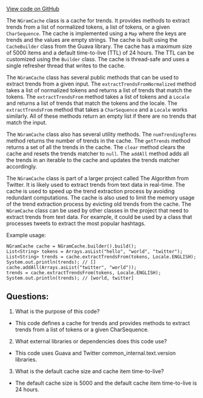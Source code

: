 [View code on GitHub](https://github.com/misbahsy/the-algorithm/src/java/com/twitter/search/common/relevance/NGramCache.java)

The `NGramCache` class is a cache for trends. It provides methods to extract trends from a list of normalized tokens, a list of tokens, or a given `CharSequence`. The cache is implemented using a `Map` where the keys are trends and the values are empty strings. The cache is built using the `CacheBuilder` class from the Guava library. The cache has a maximum size of 5000 items and a default time-to-live (TTL) of 24 hours. The TTL can be customized using the `Builder` class. The cache is thread-safe and uses a single refresher thread that writes to the cache.

The `NGramCache` class has several public methods that can be used to extract trends from a given input. The `extractTrendsFromNormalized` method takes a list of normalized tokens and returns a list of trends that match the tokens. The `extractTrendsFrom` method takes a list of tokens and a `Locale` and returns a list of trends that match the tokens and the locale. The `extractTrendsFrom` method that takes a `CharSequence` and a `Locale` works similarly. All of these methods return an empty list if there are no trends that match the input.

The `NGramCache` class also has several utility methods. The `numTrendingTerms` method returns the number of trends in the cache. The `getTrends` method returns a set of all the trends in the cache. The `clear` method clears the cache and resets the trends matcher to `null`. The `addAll` method adds all the trends in an iterable to the cache and updates the trends matcher accordingly.

The `NGramCache` class is part of a larger project called The Algorithm from Twitter. It is likely used to extract trends from text data in real-time. The cache is used to speed up the trend extraction process by avoiding redundant computations. The cache is also used to limit the memory usage of the trend extraction process by evicting old trends from the cache. The `NGramCache` class can be used by other classes in the project that need to extract trends from text data. For example, it could be used by a class that processes tweets to extract the most popular hashtags. 

Example usage:

```
NGramCache cache = NGramCache.builder().build();
List<String> tokens = Arrays.asList("hello", "world", "twitter");
List<String> trends = cache.extractTrendsFrom(tokens, Locale.ENGLISH);
System.out.println(trends); // []
cache.addAll(Arrays.asList("twitter", "world"));
trends = cache.extractTrendsFrom(tokens, Locale.ENGLISH);
System.out.println(trends); // [world, twitter]
```
## Questions: 
 1. What is the purpose of this code?
- This code defines a cache for trends and provides methods to extract trends from a list of tokens or a given CharSequence.

2. What external libraries or dependencies does this code use?
- This code uses Guava and Twitter common_internal.text.version libraries.

3. What is the default cache size and cache item time-to-live?
- The default cache size is 5000 and the default cache item time-to-live is 24 hours.